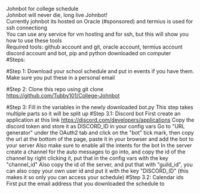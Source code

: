 Johnbot for college schedule<br />
Johnbot will never die, long live Johnbot!<br />
Currently johnbot its hosted on Oracle (#sponsored) and termius is used for ssh connectiong<br />
You can use any service for vm hosting and for ssh, but this will show you how to use these tools <br />
Required tools: github account and git, oracle account, termius account discord account and bot, pip and python downloaded on computer<br />
#Steps:

#Step 1: Download your school schedule and put in events if you have them.
Make sure you put these in a personal email

#Step 2: Clone this repo using git clone https://github.com/Tubby101/College-Johnbot

#Step 3: Fill in the variables in the newly downloaded bot.py 
This step takes multiple parts so it will be split up
#Step 3.1: Discord bot
First create an application at this link https://discord.com/developers/applications
Copy the discord token and store it as DISCORD_ID in your config vars
Go to "URL generator" under the OAuth2 tab and click on the "bot" tick mark, then copy the url at the bottom of the page, paste it in your browser and add the bot to your server
Also make sure to enable all the intents for the bot
In the server create a channel for the auto messages to go into, and copy the id of the channel by right clicking it, put that in the config vars with the key "channel_id"
Also copy the id of the server, and put that with "guild_id", you can also copy your own user id and put it with the key "DISCORD_ID" (this makes it so only you can access your schedule)
#Step 3.2: Calendar ids
First put the email address that you downloaded the schedule to 
